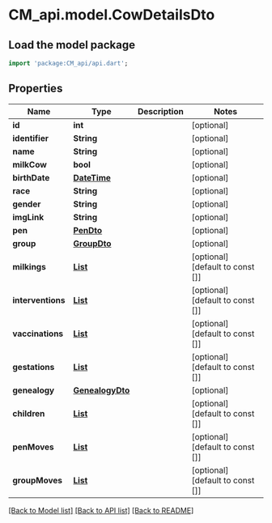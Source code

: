 # CM_api.model.CowDetailsDto

## Load the model package
```dart
import 'package:CM_api/api.dart';
```

## Properties
Name | Type | Description | Notes
------------ | ------------- | ------------- | -------------
**id** | **int** |  | [optional] 
**identifier** | **String** |  | [optional] 
**name** | **String** |  | [optional] 
**milkCow** | **bool** |  | [optional] 
**birthDate** | [**DateTime**](DateTime.md) |  | [optional] 
**race** | **String** |  | [optional] 
**gender** | **String** |  | [optional] 
**imgLink** | **String** |  | [optional] 
**pen** | [**PenDto**](PenDto.md) |  | [optional] 
**group** | [**GroupDto**](GroupDto.md) |  | [optional] 
**milkings** | [**List<MilkingDto>**](MilkingDto.md) |  | [optional] [default to const []]
**interventions** | [**List<InterventionDto>**](InterventionDto.md) |  | [optional] [default to const []]
**vaccinations** | [**List<VaccinationDto>**](VaccinationDto.md) |  | [optional] [default to const []]
**gestations** | [**List<GestationDto>**](GestationDto.md) |  | [optional] [default to const []]
**genealogy** | [**GenealogyDto**](GenealogyDto.md) |  | [optional] 
**children** | [**List<CowDto>**](CowDto.md) |  | [optional] [default to const []]
**penMoves** | [**List<PenMoveDto>**](PenMoveDto.md) |  | [optional] [default to const []]
**groupMoves** | [**List<GroupMoveDto>**](GroupMoveDto.md) |  | [optional] [default to const []]

[[Back to Model list]](../README.md#documentation-for-models) [[Back to API list]](../README.md#documentation-for-api-endpoints) [[Back to README]](../README.md)


